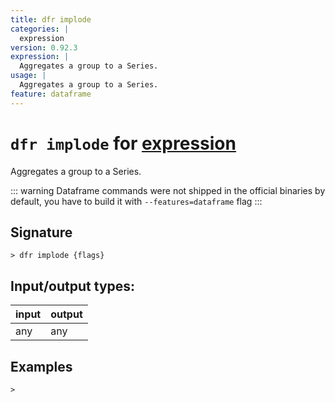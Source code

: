 ```yaml
---
title: dfr implode
categories: |
  expression
version: 0.92.3
expression: |
  Aggregates a group to a Series.
usage: |
  Aggregates a group to a Series.
feature: dataframe
---
```

<!-- This file is automatically generated. Please edit the command in https://github.com/nushell/nushell instead. -->

# `dfr implode` for [expression](/commands/categories/expression.md)

<div class='command-title'>Aggregates a group to a Series.</div>

::: warning
Dataframe commands were not shipped in the official binaries by default, you have to build it with `--features=dataframe` flag
:::

## Signature

```> dfr implode {flags} ```


## Input/output types:

| input | output |
| ----- | ------ |
| any   | any    |

## Examples


```nu
>

```
